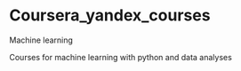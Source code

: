 # Coursera_yandex_courses
Machine learning

Courses for machine learning with python and data analyses
